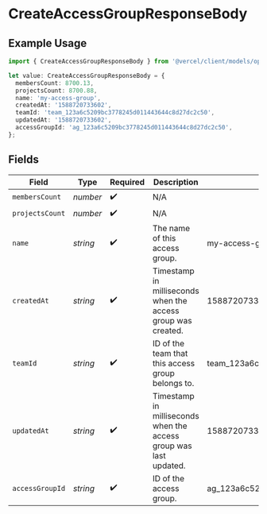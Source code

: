 # CreateAccessGroupResponseBody

## Example Usage

```typescript
import { CreateAccessGroupResponseBody } from '@vercel/client/models/operations';

let value: CreateAccessGroupResponseBody = {
  membersCount: 8700.13,
  projectsCount: 8700.88,
  name: 'my-access-group',
  createdAt: '1588720733602',
  teamId: 'team_123a6c5209bc3778245d011443644c8d27dc2c50',
  updatedAt: '1588720733602',
  accessGroupId: 'ag_123a6c5209bc3778245d011443644c8d27dc2c50',
};
```

## Fields

| Field           | Type     | Required           | Description                                                       | Example                                       |
| --------------- | -------- | ------------------ | ----------------------------------------------------------------- | --------------------------------------------- |
| `membersCount`  | _number_ | :heavy_check_mark: | N/A                                                               |                                               |
| `projectsCount` | _number_ | :heavy_check_mark: | N/A                                                               |                                               |
| `name`          | _string_ | :heavy_check_mark: | The name of this access group.                                    | my-access-group                               |
| `createdAt`     | _string_ | :heavy_check_mark: | Timestamp in milliseconds when the access group was created.      | 1588720733602                                 |
| `teamId`        | _string_ | :heavy_check_mark: | ID of the team that this access group belongs to.                 | team_123a6c5209bc3778245d011443644c8d27dc2c50 |
| `updatedAt`     | _string_ | :heavy_check_mark: | Timestamp in milliseconds when the access group was last updated. | 1588720733602                                 |
| `accessGroupId` | _string_ | :heavy_check_mark: | ID of the access group.                                           | ag_123a6c5209bc3778245d011443644c8d27dc2c50   |

